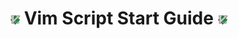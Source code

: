 # <img src="./assets/vim-logo.png" alt="Vim-Logo" style="max-width: 15px;" /> Vim Script Start Guide <img src="./assets/vim-logo.png" alt="Vim-Logo" style="max-width: 15px;" />


